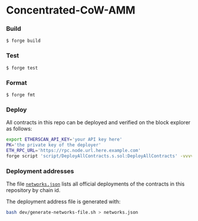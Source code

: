 # Concentrated-CoW-AMM

### Build

```shell
$ forge build
```

### Test

```shell
$ forge test
```

### Format

```shell
$ forge fmt
```

### Deploy

All contracts in this repo can be deployed and verified on the block explorer as follows:

```sh
export ETHERSCAN_API_KEY='your API key here'
PK='the private key of the deployer'
ETH_RPC_URL='https://rpc.node.url.here.example.com'
forge script 'script/DeployAllContracts.s.sol:DeployAllContracts' -vvvv --rpc-url "$ETH_RPC_URL" --private-key "$PK" --verify --broadcast
```

### Deployment addresses

The file [`networks.json`](./networks.json) lists all official deployments of the contracts in this repository by chain id.

The deployment address file is generated with:
```sh
bash dev/generate-networks-file.sh > networks.json
```
